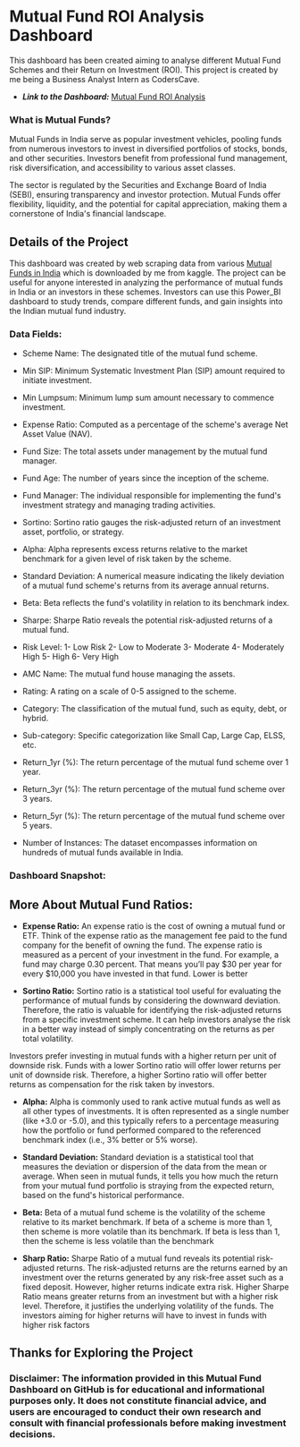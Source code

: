 # Mutual Fund ROI Analysis Dashboard

This dashboard has been created aiming to analyse different Mutual Fund Schemes and their Return on Investment (ROI). This project is created by me being a Business Analyst Intern as CodersCave. 

- ***Link to the Dashboard:*** [Mutual Fund ROI Analysis](https://app.powerbi.com/view?r=eyJrIjoiOWVlNmNkNmQtN2M4OC00NGJlLThjMzktZDkzYWJkZmZlNTQ1IiwidCI6IjI1ODVhZDNiLWQzYjYtNGNhMC04ZjEwLTJmYTFlNWU1NDY1MyJ9)

### What is Mutual Funds?

Mutual Funds in India serve as popular investment vehicles, pooling funds from numerous investors to invest in diversified portfolios of stocks, bonds, and other securities. Investors benefit from professional fund management, risk diversification, and accessibility to various asset classes. 

The sector is regulated by the Securities and Exchange Board of India (SEBI), ensuring transparency and investor protection. Mutual Funds offer flexibility, liquidity, and the potential for capital appreciation, making them a cornerstone of India's financial landscape.

## Details of the Project

This dashboard was created by web scraping data from various [Mutual Funds in India](https://www.kaggle.com/datasets/ravibarnawal/mutual-funds-india-detailed) which is downloaded by me from kaggle. The project can be useful for anyone interested in analyzing the performance of mutual funds in India or an investors in these schemes. Investors can use this Power_BI dashboard to study trends, compare different funds, and gain insights into the Indian mutual fund industry.

### Data Fields:

- Scheme Name: The designated title of the mutual fund scheme.

- Min SIP: Minimum Systematic Investment Plan (SIP) amount required to initiate investment.

- Min Lumpsum: Minimum lump sum amount necessary to commence investment.

- Expense Ratio: Computed as a percentage of the scheme's average Net Asset Value (NAV).

- Fund Size: The total assets under management by the mutual fund manager.

- Fund Age: The number of years since the inception of the scheme.

- Fund Manager: The individual responsible for implementing the fund's investment strategy and managing trading activities.

- Sortino: Sortino ratio gauges the risk-adjusted return of an investment asset, portfolio, or strategy.

- Alpha: Alpha represents excess returns relative to the market benchmark for a given level of risk taken by the scheme.

- Standard Deviation: A numerical measure indicating the likely deviation of a mutual fund scheme's returns from its average annual returns.

- Beta: Beta reflects the fund's volatility in relation to its benchmark index.

- Sharpe: Sharpe Ratio reveals the potential risk-adjusted returns of a mutual fund.

- Risk Level:
1- Low Risk
2- Low to Moderate
3- Moderate
4- Moderately High
5- High
6- Very High

- AMC Name: The mutual fund house managing the assets.

- Rating: A rating on a scale of 0-5 assigned to the scheme.

- Category: The classification of the mutual fund, such as equity, debt, or hybrid.

- Sub-category: Specific categorization like Small Cap, Large Cap, ELSS, etc.

- Return_1yr (%): The return percentage of the mutual fund scheme over 1 year.

- Return_3yr (%): The return percentage of the mutual fund scheme over 3 years.

- Return_5yr (%): The return percentage of the mutual fund scheme over 5 years.

- Number of Instances: The dataset encompasses information on hundreds of mutual funds available in India.

### Dashboard Snapshot:

## More About Mutual Fund Ratios: 

- **Expense Ratio:**
An expense ratio is the cost of owning a mutual fund or ETF. Think of the expense ratio as the management fee paid to the fund company for the benefit of owning the fund. The expense ratio is measured as a percent of your investment in the fund. For example, a fund may charge 0.30 percent. That means you’ll pay $30 per year for every $10,000 you have invested in that fund. Lower is better

- **Sortino Ratio:**
Sortino ratio is a statistical tool useful for evaluating the performance of mutual funds by considering the downward deviation. Therefore, the ratio is valuable for identifying the risk-adjusted returns from a specific investment scheme. It can help investors analyse the risk in a better way instead of simply concentrating on the returns as per total volatility.

Investors prefer investing in mutual funds with a higher return per unit of downside risk. Funds with a lower Sortino ratio will offer lower returns per unit of downside risk. Therefore, a higher Sortino ratio will offer better returns as compensation for the risk taken by investors.

- **Alpha:**
Alpha is commonly used to rank active mutual funds as well as all other types of investments. It is often represented as a single number (like +3.0 or -5.0), and this typically refers to a percentage measuring how the portfolio or fund performed compared to the referenced benchmark index (i.e., 3% better or 5% worse).

- **Standard Deviation:**
Standard deviation is a statistical tool that measures the deviation or dispersion of the data from the mean or average. When seen in mutual funds, it tells you how much the return from your mutual fund portfolio is straying from the expected return, based on the fund's historical performance.

- **Beta:**
Beta of a mutual fund scheme is the volatility of the scheme relative to its market benchmark. If beta of a scheme is more than 1, then scheme is more volatile than its benchmark. If beta is less than 1, then the scheme is less volatile than the benchmark

- **Sharp Ratio:**
Sharpe Ratio of a mutual fund reveals its potential risk-adjusted returns. The risk-adjusted returns are the returns earned by an investment over the returns generated by any risk-free asset such as a fixed deposit. However, higher returns indicate extra risk. Higher Sharpe Ratio means greater returns from an investment but with a higher risk level. Therefore, it justifies the underlying volatility of the funds. The investors aiming for higher returns will have to invest in funds with higher risk factors

## Thanks for Exploring the Project

### **Disclaimer:** The information provided in this Mutual Fund Dashboard on GitHub is for educational and informational purposes only. It does not constitute financial advice, and users are encouraged to conduct their own research and consult with financial professionals before making investment decisions.



